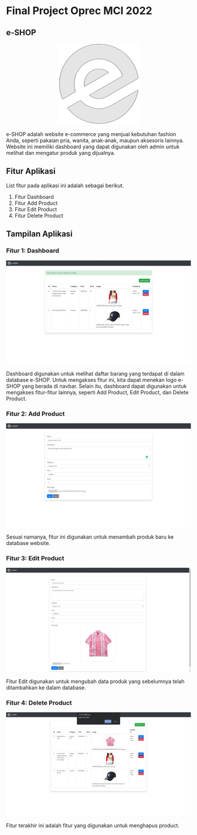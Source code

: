 # Final Project Oprec MCI 2022
  
## e-SHOP
<p align="center"><img src="./olshop/public/asset/Logo.png"></p>

e-SHOP adalah website e-commerce yang menjual kebutuhan fashion Anda, seperti pakaian pria, wanita, anak-anak, maupun aksesoris lainnya. Website ini memiliki dashboard yang dapat digunakan oleh admin untuk melihat dan mengatur produk yang dijualnya.

## Fitur Aplikasi
List fitur pada aplikasi ini adalah sebagai berikut.
1. Fitur Dashboard
2. Fitur Add Product
3. Fitur Edit Product
4. Fitur Delete Product

## Tampilan Aplikasi
### Fitur 1: Dashboard
![Dashboard](./asset/Index.jpg)

Dashboard digunakan untuk melihat daftar barang yang terdapat di dalam database e-SHOP. Untuk mengakses fitur ini, kita dapat menekan logo e-SHOP yang berada di navbar. Selain itu, dashboard dapat digunakan untuk mengakses fitur-fitur lainnya, seperti Add Product, Edit Product, dan Delete Product.
### Fitur 2: Add Product
![Add Product](./asset/add.jpg)

Sesuai namanya, fitur ini digunakan untuk menambah produk baru ke database website.
### Fitur 3: Edit Product
![Delete Product](./asset/edit.jpg)

Fitur Edit digunakan untuk mengubah data produk yang sebelumnya telah ditambahkan ke dalam database.
### Fitur 4: Delete Product
![Edit Product](./asset/delete.jpg)

Fitur terakhir ini adalah fitur yang digunakan untuk menghapus product.
